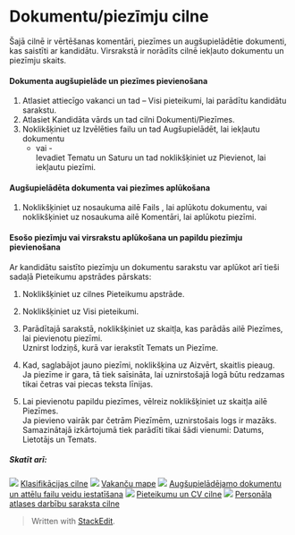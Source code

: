 # Dokumentu/piezīmju cilne

Šajā cilnē ir vērtēšanas komentāri, piezīmes un augšupielādētie dokumenti, kas saistīti ar kandidātu. Virsrakstā ir norādīts cilnē iekļauto dokumentu un piezīmju skaits.

#### Dokumenta augšupielāde un piezīmes pievienošana

1.  Atlasiet attiecīgo vakanci un tad –  Visi pieteikumi, lai parādītu kandidātu sarakstu.
2.  Atlasiet  Kandidāta vārds  un tad cilni  Dokumenti/Piezīmes.
3.  Noklikšķiniet uz  Izvēlēties failu  un tad  Augšupielādēt, lai iekļautu dokumentu  
    - vai -  
    Ievadiet  Tematu  un  Saturu  un tad noklikšķiniet uz  Pievienot, lai iekļautu piezīmi.  
    

#### Augšupielādēta dokumenta vai piezīmes aplūkošana

1.  Noklikšķiniet uz nosaukuma ailē  Fails , lai aplūkotu dokumentu, vai noklikšķiniet uz nosaukuma ailē  Komentāri, lai aplūkotu piezīmi.

#### Esošo piezīmju vai virsrakstu aplūkošana un papildu piezīmju pievienošana

Ar kandidātu saistīto piezīmju un dokumentu sarakstu var aplūkot arī tieši sadaļā  Pieteikumu apstrādes pārskats:

1.  Noklikšķiniet uz cilnes  Pieteikumu apstrāde.
2.  Noklikšķiniet uz  Visi pieteikumi.
3.  Parādītajā sarakstā, noklikšķiniet uz skaitļa, kas parādās ailē  Piezīmes, lai pievienotu piezīmi.  
    Uznirst lodziņš, kurā var ierakstīt  Temats  un  Piezīme.  
    
4.  Kad, saglabājot jauno piezīmi, noklikšķina uz Aizvērt, skaitlis pieaug.  
    Ja piezīme ir gara, tā tiek saīsināta, lai uznirstošajā logā būtu redzamas tikai četras vai piecas teksta līnijas.
5.  Lai pievienotu papildu piezīmes, vēlreiz noklikšķiniet uz skaitļa ailē  Piezīmes.  
    Ja pievieno vairāk par četrām  Piezīmēm, uznirstošais logs ir mazāks. Samazinātajā izkārtojumā tiek parādīti tikai šādi vienumi:  Datums,  Lietotājs  un  Temats.

##### Skatīt arī:

![](../Resources/Images/icon-document-link.png)  [Klasifikācijas cilne](classification_tab.htm)
![](../Resources/Images/icon-document-link.png)  [Vakanču mape](vacancy_folder.htm)
![](../Resources/Images/icon-document-link.png)  [Augšupielādējamo dokumentu un attēlu failu veidu iestatīšana](setting_allowable_uploadable_document_and_image_file_types.htm)
![](../Resources/Images/icon-document-link.png)  [Pieteikumu un CV cilne](application_and_cv_tab.htm)
![](../Resources/Images/icon-document-link.png)  [Personāla atlases darbību saraksta cilne](recruitment_activities_list_tab.htm)


> Written with [StackEdit](https://stackedit.io/).
<!--stackedit_data:
eyJoaXN0b3J5IjpbLTc0ODczOTQzOV19
-->